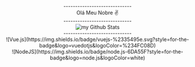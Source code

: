 
<div align="center">
  <div>-----------------------------</div>
  <div>Olá Meu Nobre ✌</div>
  <div>-----------------------------</div>
<img align="center" src="https://github-readme-stats.vercel.app/api?username=jeffersonsebastiao&include_all_commits=true&count_private=true&show_icons=true&line_height=20&title_color=2B5BBD&icon_color=1124BB&text_color=A1A1A1&bg_color=0,000000,130F40" alt="my Github Stats"/>
   <div>-----------------------------</div>
  <div> 
    <div>![Vue.js](https://img.shields.io/badge/vuejs-%2335495e.svg?style=for-the-badge&logo=vuedotjs&logoColor=%234FC08D)</div>
    <div>![NodeJS](https://img.shields.io/badge/node.js-6DA55F?style=for-the-badge&logo=node.js&logoColor=white) </div>
    
  </div>

</div>

